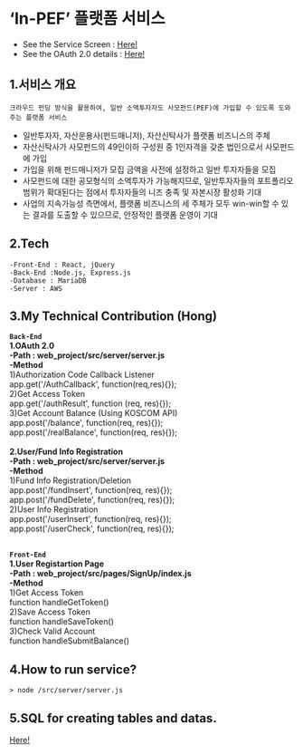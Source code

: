 ‘In-PEF’ 플랫폼 서비스
===
* See the Service Screen : [Here!](https://github.com/ElfCony/react_project/wiki/Service-Screen) <br>
* See the OAuth 2.0 details : [Here!](https://github.com/ElfCony/react_project/wiki/OAuth-2.0-Flow) <br>


1.서비스 개요
---
`크라우드 펀딩 방식을 활용하여, 일반 소액투자자도 사모펀드(PEF)에 가입할 수 있도록 도와주는 플랫폼 서비스`

- 일반투자자, 자산운용사(펀드매니저), 자산신탁사가 플랫폼 비즈니스의 주체
- 자산신탁사가 사모펀드의 49인이하 구성원 중 1인자격을 갖춘 법인으로서 사모펀드에 가입
- 가입을 위해 펀드매니저가 모집 금액을 사전에 설정하고 일반 투자자들을 모집
- 사모펀드에 대한 공모형식의 소액투자가 가능해지므로, 일반투자자들의 포트폴리오 범위가 확대된다는 점에서 투자자들의 니즈 충족 및 자본시장 활성화 기대
- 사업의 지속가능성 측면에서, 플랫폼 비즈니스의 세 주체가 모두 win-win할 수 있는 결과를 도출할 수 있으므로, 안정적인 플랫폼 운영이 기대

2.Tech
---
`-Front-End : React, jQuery` <br>
`-Back-End :Node.js, Express.js` <br>
`-Database : MariaDB` <br>
`-Server : AWS` <br>

3.My Technical Contribution (Hong)
---
<b>`Back-End`</b><br>
<b>1.OAuth 2.0 <br>
-Path : web_project/src/server/server.js <br>
-Method</b><br>
1)Authorization Code Callback Listener <br>
  app.get('/AuthCallback', function(req,res){});  <br>
2)Get Access Token  <br>
  app.get('/authResult', function (req, res){}); <br>
3)Get Account Balance (Using KOSCOM API)  <br>
  app.post('/balance', function(req, res){});  <br>
  app.post('/realBalance', function(req, res){});  <br>
 <br>
<b>2.User/Fund Info Registration <br>
-Path : web_project/src/server/server.js  <br>
-Method</b><br>
 1)Fund Info Registration/Deletion  <br>
  app.post('/fundInsert', function(req, res){}); <br>
  app.post('/fundDelete', function(req, res){});  <br>
 2)User Info Registration <br>
  app.post('/userInsert', function(req, res){}); <br>
  app.post('/userCheck', function(req, res){}); <br>

<br><b>`Front-End`</b><br>
<b>1.User Registartion Page <br>
-Path : web_project/src/pages/SignUp/index.js <br>
-Method</b><br>
1)Get Access Token <br>
  function handleGetToken() <br>
2)Save Access Token <br>
  function handleSaveToken() <br>
3)Check Valid Account <br>
  function handleSubmitBalance() <br>

4.How to run service?
---
`> node /src/server/server.js`

5.SQL for creating tables and datas.
---
[Here!](https://github.com/ElfCony/react_project/blob/master/Query.txt)
